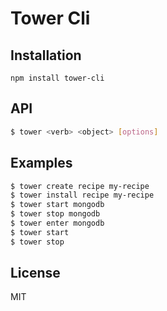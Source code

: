 # Tower Cli

## Installation

```
npm install tower-cli
```

## API

```bash
$ tower <verb> <object> [options]
```

## Examples

```bash
$ tower create recipe my-recipe
$ tower install recipe my-recipe
$ tower start mongodb
$ tower stop mongodb
$ tower enter mongodb
$ tower start
$ tower stop
```

## License

MIT